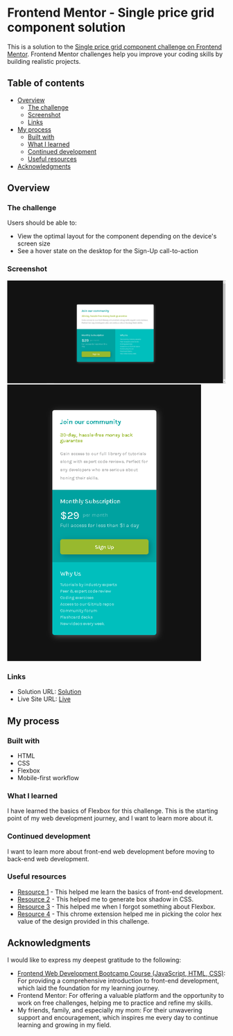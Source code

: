 # Frontend Mentor - Single price grid component solution

This is a solution to the [Single price grid component challenge on Frontend Mentor](https://www.frontendmentor.io/challenges/single-price-grid-component-5ce41129d0ff452fec5abbbc). Frontend Mentor challenges help you improve your coding skills by building realistic projects. 

## Table of contents

- [Overview](#overview)
  - [The challenge](#the-challenge)
  - [Screenshot](#screenshot)
  - [Links](#links)
- [My process](#my-process)
  - [Built with](#built-with)
  - [What I learned](#what-i-learned)
  - [Continued development](#continued-development)
  - [Useful resources](#useful-resources)
- [Acknowledgments](#acknowledgments)

## Overview

### The challenge

Users should be able to:

- View the optimal layout for the component depending on the device's screen size
- See a hover state on the desktop for the Sign-Up call-to-action

### Screenshot

![Desktop View](./1.png)
![Mobile View](./2.png)

### Links

- Solution URL: [Solution](https://github.com/SeaNot-Not/pricing-card-frontend-mentor-challenge)
- Live Site URL: [Live](https://seanot-not.github.io/pricing-card-frontend-mentor-challenge/)

## My process

### Built with

- HTML 
- CSS
- Flexbox
- Mobile-first workflow

### What I learned

I have learned the basics of Flexbox for this challenge. This is the starting point of my web development journey, and I want to learn more about it.

### Continued development

I want to learn more about front-end web development before moving to back-end web development.

### Useful resources

- [Resource 1](https://www.youtube.com/watch?v=zJSY8tbf_ys&t=69668s) - This helped me learn the basics of front-end development.
- [Resource 2](https://www.cssmatic.com/box-shadow) - This helped me to generate box shadow in CSS.
- [Resource 3](https://yoksel.github.io/flex-cheatsheet/) - This helped me when I forgot something about Flexbox.
- [Resource 4](https://chromewebstore.google.com/detail/colorpick-eyedropper/ohcpnigalekghcmgcdcenkpelffpdolg) - This chrome extension helped me in picking the color hex value of the design provided in this challenge.

## Acknowledgments
I would like to express my deepest gratitude to the following:
- [Frontend Web Development Bootcamp Course (JavaScript, HTML, CSS)](https://www.youtube.com/watch?v=zJSY8tbf_ys&t=69668s): For providing a comprehensive introduction to front-end development, which laid the foundation for my learning journey.
- Frontend Mentor: For offering a valuable platform and the opportunity to work on free challenges, helping me to practice and refine my skills.
- My friends, family, and especially my mom: For their unwavering support and encouragement, which inspires me every day to continue learning and growing in my field.
